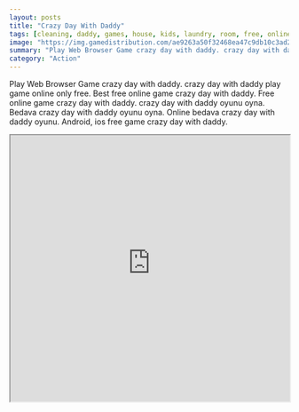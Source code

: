 ```yaml
---
layout: posts
title: "Crazy Day With Daddy"
tags: [cleaning, daddy, games, house, kids, laundry, room, free, online, games, oyna, game, free, games, play, play, games]
image: "https://img.gamedistribution.com/ae9263a50f32468ea47c9db10c3ad266.jpg"
summary: "Play Web Browser Game crazy day with daddy. crazy day with daddy play game online only free. Best free online game crazy day with daddy. Free online game crazy day with daddy. crazy day with daddy oyunu oyna. Bedava crazy day with daddy oyunu oyna. Online bedava crazy day with daddy oyunu. Android, ios free game crazy day with daddy."
category: "Action"
---
```


Play Web Browser Game crazy day with daddy. crazy day with daddy play game online only free. Best free online game crazy day with daddy. Free online game crazy day with daddy. crazy day with daddy oyunu oyna. Bedava crazy day with daddy oyunu oyna. Online bedava crazy day with daddy oyunu. Android, ios free game crazy day with daddy.

<iframe width="100%" height="480px;" src="https://flash.gamedistribution.com?game=ae9263a50f32468ea47c9db10c3ad266"></iframe>